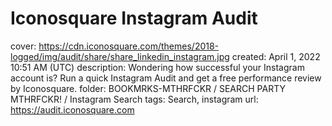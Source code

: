 # Iconosquare Instagram Audit

cover: https://cdn.iconosquare.com/themes/2018-logged/img/audit/share/share_linkedin_instagram.jpg
created: April 1, 2022 10:51 AM (UTC)
description: Wondering how successful your Instagram account is? Run a quick Instagram Audit and get a free performance review by Iconosquare.
folder: BOOKMRKS-MTHRFCKR / SEARCH PARTY MTHRFCKR! / Instagram Search
tags: Search, instagram
url: https://audit.iconosquare.com
